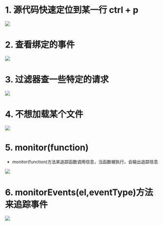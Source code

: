 # 1. 源代码快速定位到某一行 ctrl + p
![](https://mmbiz.qpic.cn/mmbiz_gif/iccXN8sGPLT4oCAccxsPcVvbLQqpKzzCHdODunTat5fWcApEDPhicGCyibQvJXicDhRSxXIXCY93gtNVzqPPuyzRqA/640?wx_fmt=gif&tp=webp&wxfrom=5&wx_lazy=1)

# 2. 查看绑定的事件
![](https://mmbiz.qpic.cn/mmbiz_gif/iccXN8sGPLT4oCAccxsPcVvbLQqpKzzCHu6iaIZ0dZ998Ax5R7hGJrmr98f3Pkr8W7ncOYy7LIcibyjnF9snlv33A/640?wx_fmt=gif&tp=webp&wxfrom=5&wx_lazy=1)

# 3. 过滤器查一些特定的请求
![](https://mmbiz.qpic.cn/mmbiz_gif/iccXN8sGPLT4oCAccxsPcVvbLQqpKzzCHf79cBLPzPCqiaJmudqeslnAveIufhyumjktEiacon4wiaULOZibxfDmuxg/640?wx_fmt=gif&tp=webp&wxfrom=5&wx_lazy=1)

# 4. 不想加载某个文件
![](https://mmbiz.qpic.cn/mmbiz_gif/iccXN8sGPLT4oCAccxsPcVvbLQqpKzzCHZkicUrQPDruL5gzXicCP9LshX5k4iasFZ5hugzIgmM3eGEcThicibSC1b2g/640?wx_fmt=gif&tp=webp&wxfrom=5&wx_lazy=1)

# 5. monitor(function)

- monitor(function)方法来追踪函数调用信息，当函数被执行，会输出追踪信息

![](https://mmbiz.qpic.cn/mmbiz_png/emhicHiajiaiat3DWxn6ORjPykSicxl4BYcvXUFgq4qOKG6hTgUS7nqH2UzqVIGY6zF86agMrkNibibFGdZv6fPR9Xe1w/640?wx_fmt=png&tp=webp&wxfrom=5&wx_lazy=1&wx_co=1)

# 6. monitorEvents(el,eventType)方法来追踪事件

![](https://mmbiz.qpic.cn/mmbiz_png/emhicHiajiaiat3DWxn6ORjPykSicxl4BYcvXHuFjYLpAB8KooRe8bicW5lMNAFQTxhNVibSFA7tibFldcnmYWBNGQsexA/640?wx_fmt=png&tp=webp&wxfrom=5&wx_lazy=1&wx_co=1)